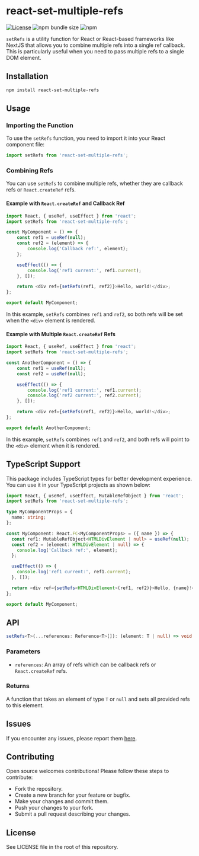 # react-set-multiple-refs

[![License](https://badgen.net/badge/License/BSD/3)](https://github.com/SupraSmooth/react-set-multiple-refs/blob/master/LICENSE)
![npm bundle size](https://img.shields.io/bundlephobia/minzip/@suprasmooth/react-set-multiple-refs)
![npm](https://img.shields.io/npm/v/@suprasmooth/react-set-multiple-refs)

`setRefs` is a utility function for React or React-based frameworks like NextJS that allows you to combine multiple refs into a single ref callback. This is particularly useful when you need to pass multiple refs to a single DOM element.

## Installation

```sh
npm install react-set-multiple-refs
```

## Usage

### Importing the Function

To use the `setRefs` function, you need to import it into your React component file:

```js
import setRefs from 'react-set-multiple-refs';
```

### Combining Refs

You can use `setRefs` to combine multiple refs, whether they are callback refs or `React.createRef` refs.

#### Example with `React.createRef` and Callback Ref

```js
import React, { useRef, useEffect } from 'react';
import setRefs from 'react-set-multiple-refs';

const MyComponent = () => {
    const ref1 = useRef(null);
    const ref2 = (element) => {
        console.log('Callback ref:', element);
    };

    useEffect(() => {
        console.log('ref1 current:', ref1.current);
    }, []);

    return <div ref={setRefs(ref1, ref2)}>Hello, world!</div>;
};

export default MyComponent;
```

In this example, `setRefs` combines `ref1` and `ref2`, so both refs will be set when the `<div>` element is rendered.

#### Example with Multiple `React.createRef` Refs

```js
import React, { useRef, useEffect } from 'react';
import setRefs from 'react-set-multiple-refs';

const AnotherComponent = () => {
    const ref1 = useRef(null);
    const ref2 = useRef(null);

    useEffect(() => {
        console.log('ref1 current:', ref1.current);
        console.log('ref2 current:', ref2.current);
    }, []);

    return <div ref={setRefs(ref1, ref2)}>Hello, world!</div>;
};

export default AnotherComponent;
```

In this example, `setRefs` combines `ref1` and `ref2`, and both refs will point to the `<div>` element when it is rendered.

## TypeScript Support

This package includes TypeScript types for better development experience. You can use it in your TypeScript projects as shown below:

```typescript
import React, { useRef, useEffect, MutableRefObject } from 'react';
import setRefs from 'react-set-multiple-refs';

type MyComponentProps = {
  name: string;
};

const MyComponent: React.FC<MyComponentProps> = ({ name }) => {
  const ref1: MutableRefObject<HTMLDivElement | null> = useRef(null);
  const ref2 = (element: HTMLDivElement | null) => {
    console.log('Callback ref:', element);
  };

  useEffect(() => {
    console.log('ref1 current:', ref1.current);
  }, []);

  return <div ref={setRefs<HTMLDivElement>(ref1, ref2)}>Hello, {name}!</div>;
};

export default MyComponent;
```

## API

```typescript
setRefs<T>(...references: Reference<T>[]): (element: T | null) => void
```

### Parameters

-   `references`: An array of refs which can be callback refs or `React.createRef` refs.

### Returns

A function that takes an element of type `T` or `null` and sets all provided refs to this element.

## Issues

If you encounter any issues, please report them [here](https://github.com/SupraSmooth/react-set-multiple-refs/issues).

## Contributing

Open source welcomes contributions! Please follow these steps to contribute:

-   Fork the repository.
-   Create a new branch for your feature or bugfix.
-   Make your changes and commit them.
-   Push your changes to your fork.
-   Submit a pull request describing your changes.

## License

See LICENSE file in the root of this repository.
